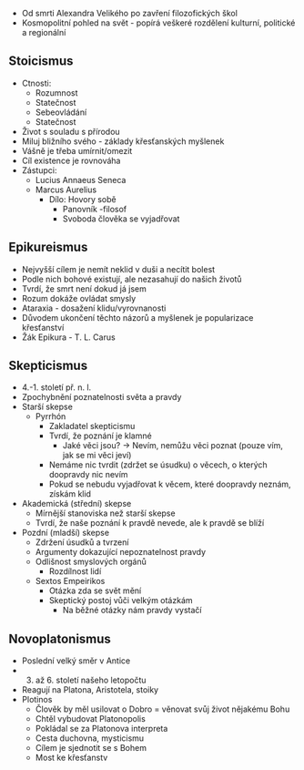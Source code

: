- Od smrti Alexandra Velikého po zavření filozofických škol 
- Kosmopolitní pohled na svět - popírá veškeré rozdělení kulturní, politické a regionální 
## Stoicismus 
 - Ctnosti: 
	- Rozumnost 
    - Statečnost 
	- Sebeovládání 
	- Statečnost 
- Život s souladu s přírodou 
- Miluj bližního svého - základy křesťanských myšlenek 
- Vášně je třeba umírnit/omezit 
- Cíl existence je rovnováha 
- Zástupci: 
    - Lucius Annaeus Seneca 
    - Marcus Aurelius 
	    - Dílo: Hovory sobě 
            - Panovník -filosof 
            - Svoboda člověka se vyjadřovat 
## Epikureismus 
- Nejvyšší cílem je nemít neklid v duši a necítit bolest 
- Podle nich bohové existují, ale nezasahují do našich životů 
- Tvrdí, že smrt není dokud já jsem 
- Rozum dokáže ovládat smysly 
- Ataraxia - dosažení klidu/vyrovnanosti 
- Důvodem ukončení těchto názorů a myšlenek je popularizace křesťanství 
- Žák Epikura - T. L. Carus 
## Skepticismus 
- 4.-1. století př. n. l. 
- Zpochybnění poznatelnosti světa a pravdy 
- Starší skepse 
	- Pyrrhón 
        - Zakladatel skepticismu 
        - Tvrdí, že poznání je klamné 
            - Jaké věci jsou? -> Nevím, nemůžu věci poznat (pouze vím, jak se mi věci jeví) 
        - Nemáme nic tvrdit (zdržet se úsudku) o věcech, o kterých doopravdy nic nevím 
        - Pokud se nebudu vyjadřovat k věcem, které doopravdy neznám, získám klid 
- Akademická (střední) skepse 
	- Mírnější stanoviska než starší skepse 
    - Tvrdí, že naše poznání k pravdě nevede, ale k pravdě se blíží 
- Pozdní (mladší) skepse 
    - Zdržení úsudků a tvrzení 
    - Argumenty dokazující nepoznatelnost pravdy 
    - Odlišnost smyslových orgánů 
	    - Rozdílnost lidí 
    - Sextos Empeirikos 
	    - Otázka zda se svět mění 
        - Skeptický postoj vůči velkým otázkám 
	        - Na běžné otázky nám pravdy vystačí 
## Novoplatonismus 
- Poslední velký směr v Antice 
- 3. až 6. století našeho letopočtu 
- Reagují na Platona, Aristotela, stoiky 
- Plotinos 
    - Člověk by měl usilovat o Dobro = věnovat svůj život nějakému Bohu 
    - Chtěl vybudovat Platonopolis 
    - Pokládal se za Platonova interpreta 
    - Cesta duchovna, mysticismu 
    - Cílem je sjednotit se s Bohem 
    - Most ke křesťanstv